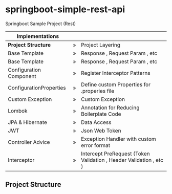 # springboot-simple-rest-api

Springboot Sample Project (Rest)

| Implementations | | |
| ------ |------ |------ |
| <b>Project Structure</b> | » | Project Layering |
| Base Template| » |Response , Request Param , etc | 
| Base Template| » |Response , Request Param , etc | 
| Configuration Component| » |Register Interceptor Patterns | 
| ConfigurationProperties| » |Define custom Properties for .properies file | 
| Custom Exception| » |Custom Exception | 
| Lombok| » |Annotation for Reducing Boilerplate Code |
| JPA & Hibernate| » |Data Access | 
| JWT| » |Json Web Token | 
| Controller Advice| » |Exception Handler with custom error format | 
| Interceptor| » |Intercept PreRequest (Token Validation , Header Validation , etc )  | 






## Project Structure
```

```
